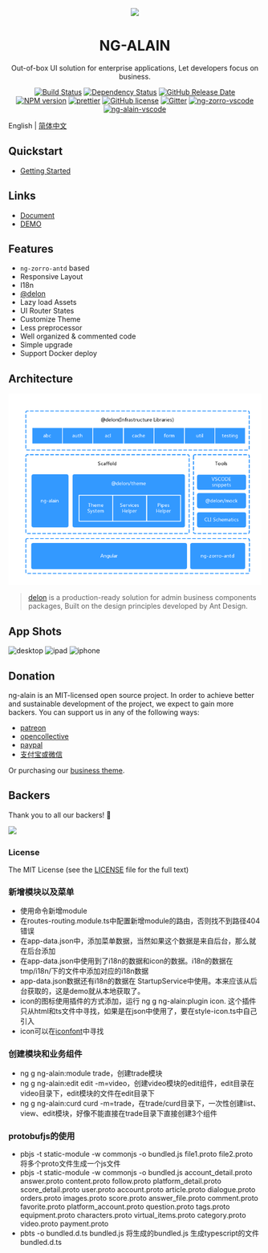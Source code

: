 <p align="center">
  <a href="https://ng-alain.com">
    <img width="100" src="https://ng-alain.com/assets/img/logo-color.svg">
  </a>
</p>

<h1 align="center">NG-ALAIN</h1>

<div align="center">
  Out-of-box UI solution for enterprise applications, Let developers focus on business.

  [![Build Status](https://img.shields.io/travis/ng-alain/ng-alain/master.svg?style=flat-square)](https://travis-ci.org/ng-alain/ng-alain)
  [![Dependency Status](https://david-dm.org/ng-alain/ng-alain/status.svg?style=flat-square)](https://david-dm.org/ng-alain/ng-alain)
  [![GitHub Release Date](https://img.shields.io/github/release-date/ng-alain/ng-alain.svg?style=flat-square)](https://github.com/ng-alain/ng-alain/releases)
  [![NPM version](https://img.shields.io/npm/v/ng-alain.svg?style=flat-square)](https://www.npmjs.com/package/ng-alain)
  [![prettier](https://img.shields.io/badge/code_style-prettier-ff69b4.svg?style=flat-square)](https://prettier.io/)
  [![GitHub license](https://img.shields.io/github/license/mashape/apistatus.svg?style=flat-square)](https://github.com/ng-alain/ng-alain/blob/master/LICENSE)
  [![Gitter](https://img.shields.io/gitter/room/ng-alain/ng-alain.svg?style=flat-square)](https://gitter.im/ng-alain/ng-alain)
  [![ng-zorro-vscode](https://img.shields.io/badge/ng--zorro-VSCODE-brightgreen.svg?style=flat-square)](https://marketplace.visualstudio.com/items?itemName=cipchk.ng-zorro-vscode)
  [![ng-alain-vscode](https://img.shields.io/badge/ng--alain-VSCODE-brightgreen.svg?style=flat-square)](https://marketplace.visualstudio.com/items?itemName=cipchk.ng-alain-vscode)

</div>

English | [简体中文](README-zh_CN.md)

## Quickstart

- [Getting Started](https://ng-alain.com/docs/getting-started)

## Links

+ [Document](https://ng-alain.com)
+ [DEMO](https://ng-alain.github.io/ng-alain/)

## Features

+ `ng-zorro-antd` based
+ Responsive Layout
+ I18n
+ [@delon](https://github.com/ng-alain/delon)
+ Lazy load Assets
+ UI Router States
+ Customize Theme
+ Less preprocessor
+ Well organized & commented code
+ Simple upgrade
+ Support Docker deploy

## Architecture

![Architecture](https://raw.githubusercontent.com/ng-alain/delon/master/_screenshot/architecture.png)

> [delon](https://github.com/ng-alain/delon) is a production-ready solution for admin business components packages, Built on the design principles developed by Ant Design.

## App Shots

![desktop](https://raw.githubusercontent.com/ng-alain/delon/master/_screenshot/desktop.png)
![ipad](https://raw.githubusercontent.com/ng-alain/delon/master/_screenshot/ipad.png)
![iphone](https://raw.githubusercontent.com/ng-alain/delon/master/_screenshot/iphone.png)

## Donation

ng-alain is an MIT-licensed open source project. In order to achieve better and sustainable development of the project, we expect to gain more backers. You can support us in any of the following ways:

- [patreon](https://www.patreon.com/cipchk)
- [opencollective](https://opencollective.com/ng-alain)
- [paypal](https://www.paypal.me/cipchk)
- [支付宝或微信](https://ng-alain.com/assets/donate.png)

Or purchasing our [business theme](https://e.ng-alain.com/).

## Backers

Thank you to all our backers! 🙏

<a href="https://opencollective.com/ng-alain#backers" target="_blank"><img src="https://opencollective.com/ng-alain/backers.svg?width=890"></a>

### License

The MIT License (see the [LICENSE](https://github.com/ng-alain/ng-alain/blob/master/LICENSE) file for the full text)

### 新增模块以及菜单
* 使用命令新增module
* 在routes-routing.module.ts中配置新增module的路由，否则找不到路径404错误
* 在app-data.json中，添加菜单数据，当然如果这个数据是来自后台，那么就在后台添加
* 在app-data.json中使用到了i18n的数据和icon的数据。i18n的数据在tmp/i18n/下的文件中添加对应的i18n数据
* app-data.json数据还有i18n的数据在 StartupService中使用。本来应该从后台获取的，这是demo就从本地获取了。
* icon的图标使用插件的方式添加，运行 ng g ng-alain:plugin icon. 这个插件只从html和ts文件中寻找，如果是在json中使用了，要在style-icon.ts中自己引入
* icon可以在[iconfont](https://www.iconfont.cn/collections/detail?spm=a313x.7781069.1998910419.d9df05512&cid=9402)中寻找


### 创建模块和业务组件
* ng g ng-alain:module trade，创建trade模块
* ng g ng-alain:edit edit -m=video，创建video模块的edit组件，edit目录在video目录下，edit模块的文件在edit目录下
* ng g ng-alain:curd curd -m=trade，在trade/curd目录下，一次性创建list、view、edit模块，好像不能直接在trade目录下直接创建3个组件

### protobufjs的使用
* pbjs -t static-module -w commonjs -o bundled.js file1.proto file2.proto
将多个proto文件生成一个js文件
* pbjs -t static-module -w commonjs -o bundled.js account_detail.proto answer.proto content.proto follow.proto platform_detail.proto score_detail.proto user.proto account.proto article.proto dialogue.proto orders.proto images.proto score.proto answer_file.proto comment.proto favorite.proto platform_account.proto question.proto tags.proto equipment.proto characters.proto virtual_items.proto category.proto video.proto payment.proto
* pbts -o bundled.d.ts bundled.js
将生成的bundled.js 生成typescript的文件bundled.d.ts
